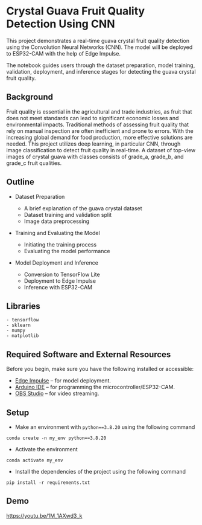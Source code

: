 
# Crystal Guava Fruit Quality Detection Using CNN

This project demonstrates a real-time guava crystal fruit quality detection using the Convolution Neural Networks (CNN). The model will be deployed to ESP32-CAM with the help of Edge Impulse.

The notebook guides users through the dataset preparation, model training, validation, deployment, and inference stages for detecting the guava crystal fruit quality.


## Background

Fruit quality is essential in the agricultural and trade industries, as fruit that does not meet standards can lead to significant economic losses and environmental impacts. Traditional methods of assessing fruit quality that rely on manual inspection are often inefficient and prone to errors. With the increasing global demand for food production, more effective solutions are needed. This project utilizes deep learning, in particular CNN, through image classification to detect fruit quality in real-time. A dataset of top-view images of crystal guava with classes consists of grade_a, grade_b, and grade_c fruit qualities.
## Outline
* Dataset Preparation
    * A brief explanation of the guava crystal dataset
    * Dataset training and validation split
    * Image data preprocessing 

* Training and Evaluating the Model
    * Initiating the training process 
    * Evaluating the model performance

* Model Deployment and Inference 
    * Conversion to TensorFlow Lite
    * Deployment to Edge Impulse
    * Inference with ESP32-CAM
## Libraries

```
- tensorflow
- sklearn
- numpy
- matplotlib
```

## Required Software and External Resources

Before you begin, make sure you have the following installed or accessible:

- [Edge Impulse](https://www.edgeimpulse.com/) – for model deployment.
- [Arduino IDE](https://www.arduino.cc/en/software) – for programming the microcontroller/ESP32-CAM.
- [OBS Studio](https://obsproject.com/) – for video streaming.

## Setup

* Make an environment with ```python==3.8.20``` using the following command

```conda create -n my_env python==3.8.20```

* Activate the environment

```conda activate my_env```

* Install the dependencies of the project using the following command

```pip install -r requirements.txt```
## Demo

https://youtu.be/1M_1AXwd3_k
